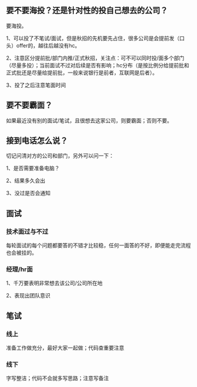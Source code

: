 ## 要不要海投？还是针对性的投自己想去的公司？

要海投。

1、可以投了不笔试/面试，但是秋招的先机要先占住，很多公司是会提前发（口头）offer的，越往后越没有hc。

2、注意区分提前批/部门内推/正式秋招，关注点：可不可以同时投/面多个部门（尽量多投）；当前面试不过对后续是否有影响；hc分布（是按比例分给提前批和正式批还是尽量给提前批，一般来说银行是前者，互联网是后者）。

3、投了之后注意笔面时间

## 要不要霸面？

如果最近没有别的面试/笔试，且很想去这家公司，则要霸面；否则不要。

## 接到电话怎么说？

切记问清对方的公司和部门，另外可以问一下：

1、是否需要准备电脑？

2、结果多久会出

3、没过是否会通知

## 面试

### 技术面过与不过

每轮面试的每个问题都要答的不错才比较稳，任何一面答的不好，即便能走完流程也会被挂的。

### 经理/hr面

1、千万要表明非常想去该公司/公司所在地

2、表现出团队意识

## 笔试

### 线上

准备工作做充分，最好大家一起做；代码查重要注意

### 线下

字写整洁；代码不会就多写思路；注意写备注

